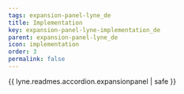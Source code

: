 ```yaml
---
tags: expansion-panel-lyne_de
title: Implementation
key: expansion-panel-lyne-implementation_de
parent: expansion-panel-lyne_de
icon: implementation
order: 3
permalink: false  
---
```

{{ lyne.readmes.accordion.expansionpanel | safe }}



